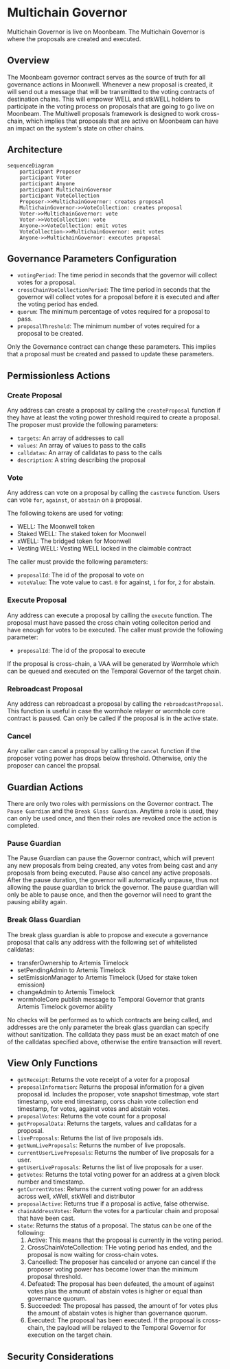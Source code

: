# Multichain Governor

Multichain Governor is live on Moonbeam. The Multichain Governor is where the
proposals are created and executed.

## Overview

The Moonbeam governor contract serves as the source of truth for all governance
actions in Moonwell. Whenever a new proposal is created, it will send out a
message that will be transmitted to the voting contracts of destination chains.
This will empower WELL and stkWELL holders to participate in the voting process
on proposals that are going to go live on Moonbeam. The Multiwell proposals
framework is designed to work cross-chain, which implies that proposals that are
active on Moonbeam can have an impact on the system's state on other chains.

## Architecture

```mermaid
sequenceDiagram
    participant Proposer
    participant Voter
    participant Anyone
    participant MultichainGovernor
    participant VoteCollection
    Proposer->>MultichainGovernor: creates proposal
    MultichainGovernor->>VoteCollection: creates proposal
    Voter->>MultichainGovernor: vote
    Voter->>VoteCollection: vote
    Anyone->>VoteCollection: emit votes
    VoteCollection->>MultichainGovernor: emit votes
    Anyone->>MultichainGovernor: executes proposal
```

## Governance Parameters Configuration

- `votingPeriod`: The time period in seconds that the governor will collect
  votes for a proposal.
- `crossChainVoeCollectionPeriod`: The time period in seconds that the governor
  will collect votes for a proposal before it is executed and after the voting
  period has ended.
- `quorum`: The minimum percentage of votes required for a proposal to pass.
- `proposalThreshold`: The minimum number of votes required for a proposal to be
  created.

Only the Governance contract can change these parameters. This implies that a
proposal must be created and passed to update these parameters.

## Permissionless Actions

### Create Proposal

Any address can create a proposal by calling the `createProposal` function if
they have at least the voting power threshold required to create a proposal. The
proposer must provide the following parameters:

- `targets`: An array of addresses to call
- `values`: An array of values to pass to the calls
- `calldatas`: An array of calldatas to pass to the calls
- `description`: A string describing the proposal

### Vote

Any address can vote on a proposal by calling the `castVote` function. Users can
vote `for`, `against`, or `abstain` on a proposal.

The following tokens are used for voting:

- WELL: The Moonwell token
- Staked WELL: The staked token for Moonwell
- xWELL: The bridged token for Moonwell
- Vesting WELL: Vesting WELL locked in the claimable contract

The caller must provide the following parameters:

- `proposalId`: The id of the proposal to vote on
- `voteValue`: The vote value to cast. `0` for against, `1` for for, `2` for
  abstain.

### Execute Proposal

Any address can execute a proposal by calling the `execute` function. The
proposal must have passed the cross chain voting colleciton period and have
enough for votes to be executed. The caller must provide the following
parameter:

- `proposalId`: The id of the proposal to execute

If the proposal is cross-chain, a VAA will be generated by Wormhole which can be
queued and executed on the Temporal Governor of the target chain.

### Rebroadcast Proposal

Any address can rebroadcast a proposal by calling the `rebroadcastProposal`.
This function is useful in case the wormhole relayer or wormhole core contract
is paused. Can only be called if the proposal is in the active state.

### Cancel

Any caller can cancel a proposal by calling the `cancel` function if the
proposer voting power has drops below threshold. Otherwise, only the proposer
can cancel the propsal.

## Guardian Actions

There are only two roles with permissions on the Governor contract. The
`Pause Guardian` and the `Break Glass Guardian`. Anytime a role is used, they
can only be used once, and then their roles are revoked once the action is
completed.

### Pause Guardian

The Pause Guardian can pause the Governor contract, which will prevent any new
proposals from being created, any votes from being cast and any proposals from
being executed. Pause also cancel any active proposals. After the pause
duration, the governor will automatically unpause, thus not allowing the pause
guardian to brick the governor. The pause guardian will only be able to pause
once, and then the governor will need to grant the pausing ability again.

### Break Glass Guardian

The break glass guardian is able to propose and execute a governance proposal
that calls any address with the following set of whitelisted calldatas:

- transferOwnership to Artemis Timelock
- setPendingAdmin to Artemis Timelock
- setEmissionManager to Artemis Timelock (Used for stake token emission)
- changeAdmin to Artemis Timelock
- wormholeCore publish message to Temporal Governor that grants Artemis Timelock
  governor ability

No checks will be performed as to which contracts are being called, and
addresses are the only parameter the break glass guardian can specify without
sanitization. The calldata they pass must be an exact match of one of the
calldatas specified above, otherwise the entire transaction will revert.

## View Only Functions

- `getReceipt`: Returns the vote receipt of a voter for a proposal
- `proposalInformation`: Returns the proposal information for a given proposal
  id. Includes the proposer, vote snapshot timestmap, vote start timestamp, vote
  end timestamp, corss chain vote collection end timestamp, for votes, against
  votes and abstain votes.
- `proposalVotes`: Returns the vote count for a proposal
- `getProposalData`: Returns the targets, values and calldatas for a proposal.
- `liveProposals`: Returns the list of live proposals ids.
- `getNumLiveProposals`: Returns the number of live proposals.
- `currentUserLiveProposals`: Returns the number of live proposals for a user.
- `getUserLiveProposals`: Returns the list of live proposals for a user.
- `getVotes`: Returns the total voting power for an address at a given block
  number and timestamp.
- `getCurrentVotes`: Returns the current voting power for an address across
  well, xWell, stkWell and distributor
- `proposalActive`: Returns true if a proposal is active, false otherwise.
- `chainAddressVotes`: Return the votes for a particular chain and proposal that
  have been cast.
- `state`: Returns the status of a proposal. The status can be one of the
  following:
  1. Active: This means that the proposal is currently in the voting period.
  2. CrossChainVoteCollection: THe voting period has ended, and the proposal is
     now waiting for cross-chain votes.
  3. Cancelled: The proposer has canceled or anyone can cancel if the proposer
     voting power has become lower than the minimum proposal threshold.
  4. Defeated: The proposal has been defeated, the amount of against votes plus
     the amount of abstain votes is higher or equal than governance quorum.
  5. Succeeded: The proposal has passed, the amount of for votes plus the amount
     of abstain votes is higher than governance quorum.
  6. Executed: The proposal has been executed. If the proposal is cross-chain,
     the payload will be relayed to the Temporal Governor for execution on the
     target chain.

## Security Considerations
